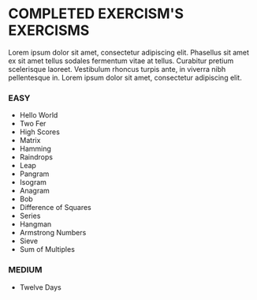 # COMPLETED EXERCISM'S EXERCISMS

Lorem ipsum dolor sit amet, consectetur adipiscing elit. Phasellus sit amet ex sit amet tellus sodales fermentum vitae at tellus. Curabitur pretium scelerisque laoreet. Vestibulum rhoncus turpis ante, in viverra nibh pellentesque in. Lorem ipsum dolor sit amet, consectetur adipiscing elit. 

### EASY
  - Hello World
  - Two Fer
  - High Scores
  - Matrix
  - Hamming
  - Raindrops
  - Leap
  - Pangram
  - Isogram
  - Anagram
  - Bob
  - Difference of Squares
  - Series
  - Hangman
  - Armstrong Numbers
  - Sieve
  - Sum of Multiples

### MEDIUM
  - Twelve Days
